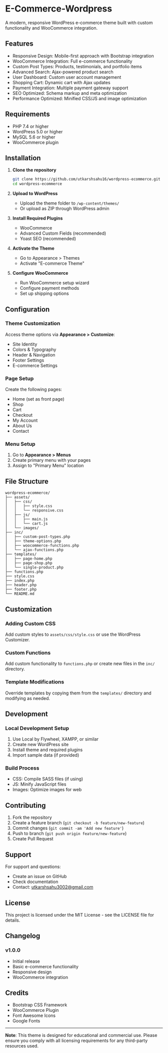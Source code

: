 # E-Commerce-Wordpress

A modern, responsive WordPress e-commerce theme built with custom functionality and WooCommerce integration.

## Features

- Responsive Design: Mobile-first approach with Bootstrap integration
- WooCommerce Integration: Full e-commerce functionality
- Custom Post Types: Products, testimonials, and portfolio items
- Advanced Search: Ajax-powered product search
- User Dashboard: Custom user account management
- Shopping Cart: Dynamic cart with Ajax updates
- Payment Integration: Multiple payment gateway support
- SEO Optimized: Schema markup and meta optimization
- Performance Optimized: Minified CSS/JS and image optimization

## Requirements

- PHP 7.4 or higher
- WordPress 5.0 or higher
- MySQL 5.6 or higher
- WooCommerce plugin

## Installation

1. **Clone the repository**
   ```bash
   git clone https://github.com/utkarshsahu16/wordpress-ecommerce.git
   cd wordpress-ecommerce
   ```

2. **Upload to WordPress**
   - Upload the theme folder to `/wp-content/themes/`
   - Or upload as ZIP through WordPress admin

3. **Install Required Plugins**
   - WooCommerce
   - Advanced Custom Fields (recommended)
   - Yoast SEO (recommended)

4. **Activate the Theme**
   - Go to Appearance > Themes
   - Activate "E-commerce Theme"

5. **Configure WooCommerce**
   - Run WooCommerce setup wizard
   - Configure payment methods
   - Set up shipping options

## Configuration

### Theme Customization
Access theme options via **Appearance > Customize**:
- Site Identity
- Colors & Typography
- Header & Navigation
- Footer Settings
- E-commerce Settings

### Page Setup
Create the following pages:
- Home (set as front page)
- Shop
- Cart
- Checkout
- My Account
- About Us
- Contact

### Menu Setup
1. Go to **Appearance > Menus**
2. Create primary menu with your pages
3. Assign to "Primary Menu" location

## File Structure

```
wordpress-ecommerce/
├── assets/
│   ├── css/
│   │   ├── style.css
│   │   └── responsive.css
│   ├── js/
│   │   ├── main.js
│   │   └── cart.js
│   └── images/
├── inc/
│   ├── custom-post-types.php
│   ├── theme-options.php
│   ├── woocommerce-functions.php
│   └── ajax-functions.php
├── templates/
│   ├── page-home.php
│   ├── page-shop.php
│   └── single-product.php
├── functions.php
├── style.css
├── index.php
├── header.php
├── footer.php
└── README.md
```

## Customization

### Adding Custom CSS
Add custom styles to `assets/css/style.css` or use the WordPress Customizer.

### Custom Functions
Add custom functionality to `functions.php` or create new files in the `inc/` directory.

### Template Modifications
Override templates by copying them from the `templates/` directory and modifying as needed.

## Development

### Local Development Setup
1. Use Local by Flywheel, XAMPP, or similar
2. Create new WordPress site
3. Install theme and required plugins
4. Import sample data (if provided)

### Build Process
- CSS: Compile SASS files (if using)
- JS: Minify JavaScript files
- Images: Optimize images for web

## Contributing

1. Fork the repository
2. Create a feature branch (`git checkout -b feature/new-feature`)
3. Commit changes (`git commit -am 'Add new feature'`)
4. Push to branch (`git push origin feature/new-feature`)
5. Create Pull Request

## Support

For support and questions:
- Create an issue on GitHub
- Check documentation
- Contact: utkarshsahu3002@gmail.com

## License

This project is licensed under the MIT License - see the LICENSE file for details.

## Changelog

### v1.0.0
- Initial release
- Basic e-commerce functionality
- Responsive design
- WooCommerce integration

## Credits

- Bootstrap CSS Framework
- WooCommerce Plugin
- Font Awesome Icons
- Google Fonts


---

**Note**: This theme is designed for educational and commercial use. Please ensure you comply with all licensing requirements for any third-party resources used.
